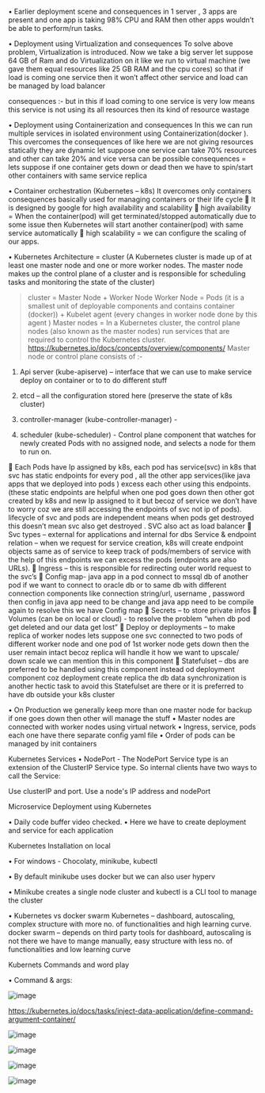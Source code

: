 
•	Earlier deployment scene and consequences
in 1 server , 3 apps are present and one app is taking 98% CPU and RAM then other apps wouldn’t be able to  perform/run tasks. 

•	Deployment using Virtualization and consequences
To solve above problem, Virtualization is introduced. Now we take a big server let suppose 64 GB of Ram and do Virtualization on it like we run to virtual machine (we gave them equal resources like 25 GB RAM and the cpu cores) so that if load is coming one service then it won’t affect other service and load can be managed by load balancer

consequences :- but in this if load coming to one service is very low means this service is not using its all resources then its kind of resource wastage


 



•	Deployment using Containerization and consequences
In this we can run multiple services in isolated environment using Containerization(docker ). This overcomes the consequences of like here we are not giving resources statically they are dynamic let suppose  one service can take 70% resources and other can take 20% and vice versa can be possible 
consequences = lets suppose if one container gets down or dead then we have to spin/start other containers with same service replica

 


•	Container orchestration (Kubernetes – k8s)
It overcomes only containers consequences basically used for managing containers or their life cycle
	It is designed by google for high availability and scalability 
	high availability = When the container(pod) will get terminated/stopped automatically due to some issue  then Kubernetes will start another container(pod) with same service automatically
	high  scalability = we can configure the scaling of our apps.

•	 Kubernetes Architecture = cluster (A Kubernetes cluster is made up of at least one master node and one or more worker nodes. The master node makes up the control plane of a cluster and is responsible for scheduling tasks and monitoring the state of the cluster)
>  cluster = Master Node  + Worker Node
>  Worker Node = Pods (it is a smallest unit of deployable components and contains container (docker)) + Kubelet agent  (every changes in worker node done by this agent )
> Master nodes = In a Kubernetes cluster, the control plane nodes (also known as the master nodes) run services that are required to control the Kubernetes cluster.
https://kubernetes.io/docs/concepts/overview/components/
Master node or control plane consists of :-
   1. Api server (kube-apiserve) – interface that we can use to make service deploy on container or to to do different stuff
   2. etcd – all the configuration stored here (preserve the state of k8s cluster)
   3. controller-manager (kube-controller-manager) - 
 

   4. scheduler  (kube-scheduler) - Control plane component that watches for newly created Pods with no assigned node, and selects a node for them to run on.

	Each Pods have Ip assigned by k8s, each pod has service(svc) in k8s that svc has static endpoints for every pod , all the other app services(like java apps that we deployed into pods ) excess each other using this endpoints. (these static endpoints are helpful when one pod goes down then other got created by k8s and new Ip assigned to it  but becoz of service we don’t have to worry coz we are still accessing the endpoints of svc not ip of pods).
lifecycle of svc and pods are independent means when pods get destroyed this doesn’t mean svc also get destroyed .
SVC also act as load balancer 
	Svc types – external for applications and internal for dbs
Service & endpoint relation – when we request for service creation, k8s will create endpoint objects same as of service to keep track of pods/members of service with the help of this endpoints we can excess the pods (endpoints are also URLs).
	Ingress – this is responsible for redirecting outer world request to the svc’s
	Config map- java app in a pod connect to mssql db of another pod if we want to connect to oracle db or to same db with different connection components like connection string/url, username , password then config in java app need to be change and java app need to be compile again to resolve this we have Config map
	Secrets – to store private infos
	Volumes (can be on local or cloud) -  to resolve the problem “when db pod get deleted and our data get lost”
	Deploy or deployments – to make replica of worker nodes lets suppose one svc connected to two pods of different worker node and one pod of 1st worker node gets down then the user remain intact becoz replica will handle it
how we want to upscale/ down scale we can mention this in this component
	Statefulset – dbs are preferred to be handled using this component instead od deployment component coz deployment create replica the db data synchronization is another hectic task to avoid this Statefulset are there or it is preferred to have db outside your k8s cluster

•	On Production we generally keep more than one master node for backup if one goes down then other will manage the stuff
•	Master nodes are connected with worker nodes using virtual network
•	Ingress, service, pods each one have there separate config yaml file
•	Order of pods can be managed by init containers

Kubernetes Services 
•	NodePort -     The NodePort Service type is an extension of the ClusterIP Service type. So internal clients have two ways to call the Service:

Use clusterIP and port.
Use a node's IP address and nodePort

Microservice Deployment using Kubernetes

•	Daily code buffer video checked.
•	Here we have to create deployment and service for each application

Kubernetes Installation on local

•	For windows - Chocolaty, minikube, kubectl

•	By default minikube uses docker but we can also user hyperv

•	Minikube creates a single node cluster and kubectl is a CLI tool to manage the cluster

•	Kubernetes vs  docker swarm
Kubernetes – dashboard, autoscaling, complex structure with more no. of functionalities and high learning curve.
docker swarm – depends on third party tools for dashboard, autoscaling is not there we have to mange manually, easy structure with less no. of functionalities and low learning curve

Kubernets Commands and word play

•	Command & args:
 




![image](https://user-images.githubusercontent.com/41359231/206920748-a8fdfb60-fda4-4c34-972f-31e41ec0c918.png)


https://kubernetes.io/docs/tasks/inject-data-application/define-command-argument-container/


![image](https://user-images.githubusercontent.com/41359231/206920723-c8d67631-577e-4e2c-84e7-f0a8621ee5c4.png)




![image](https://user-images.githubusercontent.com/41359231/206920649-5d251ef0-d931-405d-a6a8-4ebfb1e57e31.png)


![image](https://user-images.githubusercontent.com/41359231/206920691-e4a941a5-7e77-40ff-9ac0-cf8b7455e74b.png)

![image](https://user-images.githubusercontent.com/41359231/206920844-8539fa6b-efc8-4ea7-b171-8c1eb1eb255d.png)

